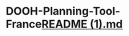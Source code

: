 # DOOH-Planning-Tool-France[README (1).md](https://github.com/tomdelangle/DOOH-Planning-Tool-France/files/11269772/README.1.md)
